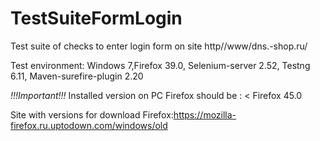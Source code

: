 # TestSuiteFormLogin

Test suite of checks to enter login form on  site http//www/dns.-shop.ru/

Test environment:
Windows 7,Firefox 39.0, Selenium-server 2.52, Testng 6.11, Maven-surefire-plugin 2.20

*!!!Important!!!* Installed version on PC Firefox should be : < Firefox 45.0

Site with versions for download Firefox:https://mozilla-firefox.ru.uptodown.com/windows/old

